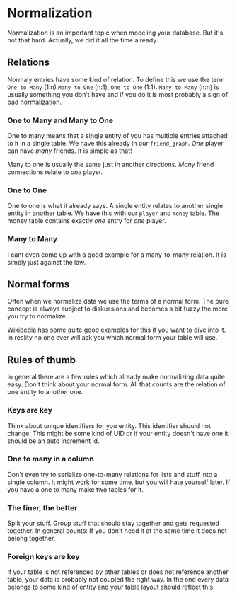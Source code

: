 # Normalization

Normalization is an important topic when modeling your database. But it's not that hard. Actually, we did it all the 
time already.

## Relations

Normaly entries have some kind of relation. To define this we use the term `One to Many` (1:n) `Many to One` (n:1), 
`One to One` (1:1).
`Many to Many` (n:n) is usually something you don't have and if you do it is most probably a sign of bad normalization.

### One to Many and Many to One

One to many means that a single entity of you has multiple entries attached to it in a single table. We have this 
already in our `friend_graph`. _One_ player can have _many_ friends. It is simple as that!

Many to one is usually the same just in another directions. _Many_ friend connections relate to _one_ player. 

### One to One

One to one is what it already says. A single entity relates to another single entity in another table. We have this 
with our `player` and `money` table. The money table contains exactly _one_ entry for _one_ player.

### Many to Many

I cant even come up with a good example for a many-to-many relation. It is simply just against the law. 

## Normal forms

Often when we normalize data we use the terms of a normal form. The pure concept is always subject to diskussions 
and becomes a bit fuzzy the more you try to normalize.

[Wikipedia](https://en.wikipedia.org/wiki/Database_normalization#Example_of_a_step_by_step_normalization) has some 
quite good examples for this if you want to dive into it. In reality no one ever will ask you which normal form your 
table will use.

## Rules of thumb

In general there are a few rules which already make normalizing data quite easy. Don't think about your normal form. 
All that counts are the relation of one entity to another one.

### Keys are key

Think about unique identifiers for you entity. This identifier should not change. This might be some kind of UID or 
if your entity doesn't have one it should be an auto increment id.

### One to many in a column

Don't even try to serialize one-to-many relations for lists and stuff into a single column. It might work for some 
time, but you will hate yourself later. If you have a one to many make two tables for it.

### The finer, the better

Split your stuff. Group stuff that should stay together and gets requested together. In general counts: If you don't 
need it at the same time it does not belong together.

### Foreign keys are key

If your table is not referenced by other tables or does not reference another table, your data is probably not 
coupled the right way. In the end every data belongs to some kind of entity and your table layout should reflect this.
